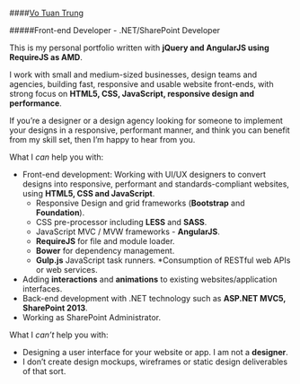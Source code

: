 ####[Vo Tuan Trung](http://trungk18.github.io/)

#####Front-end Developer - .NET/SharePoint Developer

This is my personal portfolio written with **jQuery and AngularJS using RequireJS as AMD**.

I work with small and medium-sized businesses, design teams and agencies, building fast, responsive and usable website front-ends, with strong focus on **HTML5, CSS, JavaScript, responsive design and performance**.

If you’re a designer or a design agency looking for someone to implement your designs in a responsive, performant manner, and think you can benefit from my skill set, then I’m happy to hear from you.

What I *can* help you with:
- Front-end development: Working with UI/UX designers to convert designs into responsive, performant and standards-compliant websites, using **HTML5, CSS and JavaScript**.
    * Responsive Design and grid frameworks (**Bootstrap** and **Foundation**).
    * CSS pre-processor including **LESS** and **SASS**.
    * JavaScript MVC / MVW frameworks - **AngularJS**.
    * **RequireJS** for file and module loader.
    * **Bower** for dependency management.
    * **Gulp.js** JavaScript task runners.
    *Consumption of RESTful web APIs or web services.
- Adding **interactions** and **animations** to existing websites/application interfaces.
- Back-end development with .NET technology such as **ASP.NET MVC5, SharePoint 2013**.
- Working as SharePoint Administrator.

What I *can’t* help you with:
- Designing a user interface for your website or app. I am not a **designer**.
- I don’t create design mockups, wireframes or static design deliverables of that sort.
